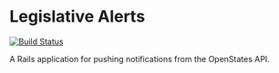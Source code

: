 # Legislative Alerts

[![Build Status](https://travis-ci.org/legalerts/legislative-alerts.svg?branch=master)](https://travis-ci.org/legalerts/legislative-alerts)

A Rails application for pushing notifications from the OpenStates API.
